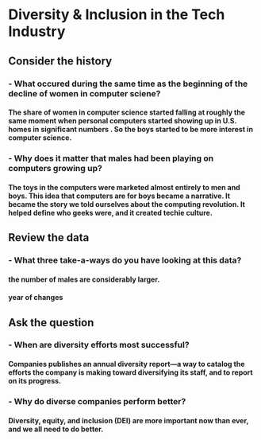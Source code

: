 # Diversity & Inclusion in the Tech Industry

## Consider the history

### - What occured during the same time as the beginning of the decline of women in computer sciene?

#### The share of women in computer science started falling at roughly the same moment when personal computers started showing up in U.S. homes in significant numbers . So the boys started to be more interest in computer science.

### - Why does it matter that males had been playing on computers growing up?

#### The toys in the computers were marketed almost entirely to men and boys. This idea that computers are for boys became a narrative. It became the story we told ourselves about the computing revolution. It helped define who geeks were, and it created techie culture.

## Review the data

### - What three take-a-ways do you have looking at this data?

#### the number of males are considerably larger.

#### year of changes

## Ask the question

### - When are diversity efforts most successful?

#### Companies publishes an annual diversity report—a way to catalog the efforts the company is making toward diversifying its staff, and to report on its progress.

### - Why do diverse companies perform better?

#### Diversity, equity, and inclusion (DEI) are more important now than ever, and we all need to do better.
